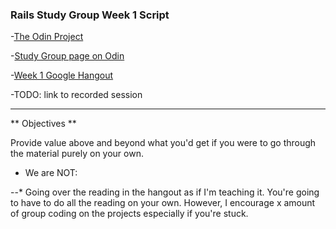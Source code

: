 ### Rails Study Group Week 1 Script

-[The Odin Project](theodinproject.com)

-[Study Group page on Odin](http://www.theodinproject.com/studygroup)

-[Week 1 Google Hangout](https://plus.google.com/u/0/events/cot10jfo8isvp486c9vkut2t33s?authkey=CNvcqOHw37W61AE)

-TODO: link to recorded session

---

** Objectives **

  Provide value above and beyond what you'd get if you were to go through the material purely on your own.  

+ We are NOT:

--* Going over the reading in the hangout as if I'm teaching it.  You're going to have to do all the reading on your own.  However, I encourage x amount of group coding on the projects especially if you're stuck.
